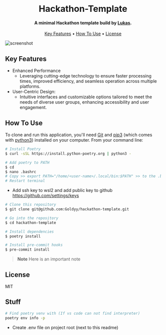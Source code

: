 
<h1 align="center">
  <br>
  <!-- <a href="http://www.amitmerchant.com/electron-markdownify"><img src="" alt="Markdownify" width="200"></a> -->
  <br>
  Hackathon-Template
  <br>
</h1>

<h4 align="center">A minimal Hackathon template build by <a href="https://de.linkedin.com/in/lukas-goldschmidt" target="_blank">Lukas</a>.</h4>


<p align="center">
  <a href="#key-features">Key Features</a> •
  <a href="#how-to-use">How To Use</a> •
  <a href="#license">License</a>
</p>

![screenshot](https://gifdb.com/images/high/charlie-day-explaining-frantically-ksy723s8u7546kbp.gif)

## Key Features

* Enhanced Performance
    - Leveraging cutting-edge technology to ensure faster processing times, improved efficiency, and seamless operation across multiple platforms.
* User-Centric Design:
    - Intuitive interfaces and customizable options tailored to meet the needs of diverse user groups, enhancing accessibility and user engagement.

## How To Use

To clone and run this application, you'll need [Git](https://git-scm.com) and [pip3](https://www.python.org/) (which comes with [python3](https://www.python.org/)) installed on your computer. From your command line:

```bash
# Install Poetry
$ curl -sSL https://install.python-poetry.org | python3 -

# Add poetry to PATH
$ cd
$ nano .bashrc
# Copy >> export PATH="/home/<user-name>/.local/bin:$PATH" >> to the .bashrc
# Restart terminal
```


- Add ssh key to wsl2 and add public key to github https://github.com/settings/keys


```bash
# Clone this repository
$ git clone git@github.com:Goldyy/hackathon-template.git

# Go into the repository
$ cd hackathon-template

# Install dependencies
$ poetry install

# Install pre-commit hooks
$ pre-commit install
```

> **Note**
> Here is an important note



## License

MIT

## Stuff


```bash
# Find poetry venv with (If vs code can not find interpreter)
poetry env info -p
```

* Create .env file on project root (next to this readme)

